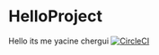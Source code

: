 # HelloProject
Hello its me yacine chergui
[![CircleCI](https://dl.circleci.com/status-badge/img/gh/cherguiyacine/HelloProject/tree/Master.svg?style=svg)](https://dl.circleci.com/status-badge/redirect/gh/cherguiyacine/HelloProject/tree/Master)